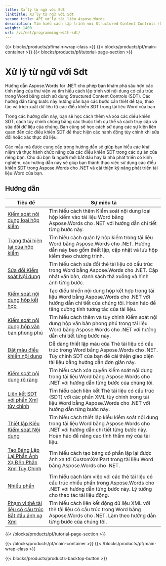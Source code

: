 ```yaml
---
title: Xử lý từ ngữ với Sdt
linktitle: Xử lý từ ngữ với Sdt
second_title: API xử lý tài liệu Aspose.Words
description: Tìm hiểu cách lập trình với Structured Content Controls (SDT) trong Aspose.Words cho .NET. Làm theo hướng dẫn từng bước và mã mẫu trong C# để thao tác và tùy chỉnh các điều khiển nội dung có cấu trúc trong tài liệu Word của bạn.
weight: 1400
url: /vi/net/programming-with-sdt/
---
```


{{< blocks/products/pf/main-wrap-class >}}
{{< blocks/products/pf/main-container >}}
{{< blocks/products/pf/tutorial-page-section >}}

# Xử lý từ ngữ với Sdt

Hướng dẫn Aspose.Words for .NET cho phép bạn khám phá sâu hơn các tính năng của thư viện và tìm hiểu cách lập trình với nội dung có cấu trúc trong Word bằng cách sử dụng Structured Content Controls (SDT). Các hướng dẫn từng bước này hướng dẫn bạn các bước cần thiết để tạo, thao tác và trích xuất dữ liệu từ các điều khiển SDT trong tài liệu Word của bạn.

Trong các hướng dẫn này, bạn sẽ học cách thêm và xóa các điều khiển SDT, cách tùy chỉnh chúng bằng các thuộc tính cụ thể và cách truy cập và sửa đổi dữ liệu của chúng. Bạn cũng sẽ học cách sử dụng các sự kiện liên quan đến các điều khiển SDT để thực hiện các hành động tùy chỉnh khi sửa đổi hoặc xác thực dữ liệu.

Các mẫu mã được cung cấp trong hướng dẫn sẽ giúp bạn hiểu các khái niệm và thực hành chức năng của các điều khiển SDT trong các dự án của riêng bạn. Cho dù bạn là người mới bắt đầu hay là nhà phát triển có kinh nghiệm, các hướng dẫn này sẽ giúp bạn thành thạo việc sử dụng các điều khiển SDT trong Aspose.Words cho .NET và cải thiện kỹ năng phát triển tài liệu Word của bạn.

 ## Hướng dẫn
| Tiêu đề | Sự miêu tả |
| --- | --- |
| [Kiểm soát nội dung loại hộp kiểm](./check-box-type-content-control/) | Tìm hiểu cách thêm Kiểm soát nội dung loại hộp kiểm vào tài liệu Word bằng Aspose.Words cho .NET với hướng dẫn chi tiết từng bước này. |
| [Trạng thái hiện tại của hộp kiểm](./current-state-of-check-box/) | Tìm hiểu cách quản lý hộp kiểm trong tài liệu Word bằng Aspose.Words cho .NET. Hướng dẫn này bao gồm thiết lập, cập nhật và lưu hộp kiểm theo chương trình. |
| [Sửa đổi Kiểm soát Nội dung](./modify-content-controls/) | Tìm hiểu cách sửa đổi thẻ tài liệu có cấu trúc trong Word bằng Aspose.Words cho .NET. Cập nhật văn bản, danh sách thả xuống và hình ảnh từng bước. |
| [Kiểm soát nội dung hộp kết hợp](./combo-box-content-control/) | Tạo điều khiển nội dung hộp kết hợp trong tài liệu Word bằng Aspose.Words cho .NET với hướng dẫn chi tiết của chúng tôi. Hoàn hảo để tăng cường tính tương tác của tài liệu. |
| [Kiểm soát nội dung hộp văn bản phong phú](./rich-text-box-content-control/) | Tìm hiểu cách thêm và tùy chỉnh Kiểm soát nội dung hộp văn bản phong phú trong tài liệu Word bằng Aspose.Words cho .NET với hướng dẫn chi tiết từng bước này. |
| [Đặt màu điều khiển nội dung](./set-content-control-color/) | Dễ dàng thiết lập màu của Thẻ tài liệu có cấu trúc trong Word bằng Aspose.Words cho .NET. Tùy chỉnh SDT của bạn để cải thiện giao diện tài liệu bằng hướng dẫn đơn giản này. |
| [Kiểm soát nội dung rõ ràng](./clear-contents-control/) | Tìm hiểu cách xóa quyền kiểm soát nội dung trong tài liệu Word bằng Aspose.Words cho .NET với hướng dẫn từng bước của chúng tôi. |
| [Liên kết SDT với phần Xml tùy chỉnh](./bind-sdt-to-custom-xml-part/) | Tìm hiểu cách liên kết Thẻ tài liệu có cấu trúc (SDT) với các phần XML tùy chỉnh trong tài liệu Word bằng Aspose.Words cho .NET với hướng dẫn từng bước này. |
| [Thiết lập Kiểu Kiểm soát Nội dung](./set-content-control-style/) | Tìm hiểu cách thiết lập kiểu kiểm soát nội dung trong tài liệu Word bằng Aspose.Words cho .NET với hướng dẫn chi tiết từng bước này. Hoàn hảo để nâng cao tính thẩm mỹ của tài liệu. |
| [Tạo Bảng Lặp Lại Phần Ánh Xạ Đến Phần Xml Tùy Chỉnh](./creating-table-repeating-section-mapped-to-custom-xml-part/) | Tìm hiểu cách tạo bảng có phần lặp lại được ánh xạ tới CustomXmlPart trong tài liệu Word bằng Aspose.Words cho .NET. |
| [Nhiều phần](./multi-section/) | Tìm hiểu cách làm việc với các thẻ tài liệu có cấu trúc nhiều phần trong Aspose.Words cho .NET với hướng dẫn từng bước này. Lý tưởng cho thao tác tài liệu động. |
| [Phạm vi thẻ tài liệu có cấu trúc Bắt đầu ánh xạ Xml](./structured-document-tag-range-start-xml-mapping/) | Tìm hiểu cách liên kết động dữ liệu XML với thẻ tài liệu có cấu trúc trong Word bằng Aspose.Words cho .NET. Làm theo hướng dẫn từng bước của chúng tôi. |
{{< /blocks/products/pf/tutorial-page-section >}}

{{< /blocks/products/pf/main-container >}}
{{< /blocks/products/pf/main-wrap-class >}}

{{< blocks/products/products-backtop-button >}}
